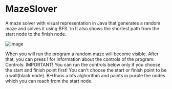 # MazeSlover
A maze solver with visual representation in Java that generates a random maze and solves it using BFS. \n
It also shows the shortest path from the start node to the finish node. 


![image](https://github.com/antonio03311salajan/MazeSlover/assets/112022895/8644e6de-4e66-4ff1-b839-4486e39c2f0d)

When you will run the program a random maze will become visible. After that, you can press I for information about the controls of the program:
Controls:
IMPORTANT! You can run the controls below only if you choose the start and finish point first! You can't choose the start or finish point to be a wall(black node).
B->Runs a bfs alghorithm and paints in purple the nodes which you can reach from the start node.

